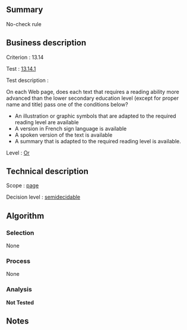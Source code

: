 ## Summary

No-check rule

## Business description

Criterion : 13.14

Test : [13.14.1](http://www.accessiweb.org/index.php/accessiweb-22-english-version.html#test-13-14-1)

Test description :

On each Web page, does each text that requires a reading ability more
advanced than the lower secondary education level (except for proper
name and title) pass one of the conditions below?

-   An illustration or graphic symbols that are adapted to the required
    reading level are available
-   A version in French sign language is available
-   A spoken version of the text is available
-   A summary that is adapted to the required reading level is
    available.

Level : [Or](/en/category/rules-design/accessiweb-11/level/or)

## Technical description

Scope : [page](/en/category/rules-design/accessiweb-11/scope/page)

Decision level :
[semidecidable](/en/category/rules-design/accessiweb-11/decision-level/semidecidable)

## Algorithm

### Selection

None

### Process

None

### Analysis

**Not Tested**

## Notes


